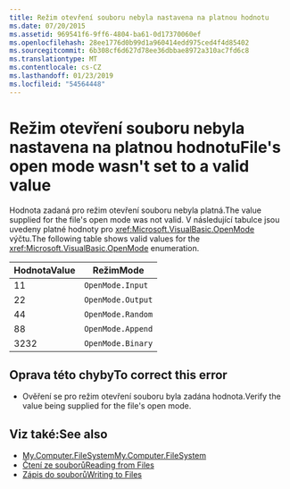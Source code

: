 ```yaml
---
title: Režim otevření souboru nebyla nastavena na platnou hodnotu
ms.date: 07/20/2015
ms.assetid: 969541f6-9ff6-4804-ba61-0d17370060ef
ms.openlocfilehash: 28ee1776d0b99d1a960414edd975ced4f4d85402
ms.sourcegitcommit: 6b308cf6d627d78ee36dbbae8972a310ac7fd6c8
ms.translationtype: MT
ms.contentlocale: cs-CZ
ms.lasthandoff: 01/23/2019
ms.locfileid: "54564448"
---
```

# <a name="files-open-mode-wasnt-set-to-a-valid-value"></a><span data-ttu-id="d8ee5-102">Režim otevření souboru nebyla nastavena na platnou hodnotu</span><span class="sxs-lookup"><span data-stu-id="d8ee5-102">File's open mode wasn't set to a valid value</span></span>
<span data-ttu-id="d8ee5-103">Hodnota zadaná pro režim otevření souboru nebyla platná.</span><span class="sxs-lookup"><span data-stu-id="d8ee5-103">The value supplied for the file's open mode was not valid.</span></span> <span data-ttu-id="d8ee5-104">V následující tabulce jsou uvedeny platné hodnoty pro <xref:Microsoft.VisualBasic.OpenMode> výčtu.</span><span class="sxs-lookup"><span data-stu-id="d8ee5-104">The following table shows valid values for the <xref:Microsoft.VisualBasic.OpenMode> enumeration.</span></span>  
  
|<span data-ttu-id="d8ee5-105">Hodnota</span><span class="sxs-lookup"><span data-stu-id="d8ee5-105">Value</span></span>|<span data-ttu-id="d8ee5-106">Režim</span><span class="sxs-lookup"><span data-stu-id="d8ee5-106">Mode</span></span>|  
|-----------|----------|  
|<span data-ttu-id="d8ee5-107">1</span><span class="sxs-lookup"><span data-stu-id="d8ee5-107">1</span></span>|`OpenMode.Input`|  
|<span data-ttu-id="d8ee5-108">2</span><span class="sxs-lookup"><span data-stu-id="d8ee5-108">2</span></span>|`OpenMode.Output`|  
|<span data-ttu-id="d8ee5-109">4</span><span class="sxs-lookup"><span data-stu-id="d8ee5-109">4</span></span>|`OpenMode.Random`|  
|<span data-ttu-id="d8ee5-110">8</span><span class="sxs-lookup"><span data-stu-id="d8ee5-110">8</span></span>|`OpenMode.Append`|  
|<span data-ttu-id="d8ee5-111">32</span><span class="sxs-lookup"><span data-stu-id="d8ee5-111">32</span></span>|`OpenMode.Binary`|  
  
## <a name="to-correct-this-error"></a><span data-ttu-id="d8ee5-112">Oprava této chyby</span><span class="sxs-lookup"><span data-stu-id="d8ee5-112">To correct this error</span></span>  
  
-   <span data-ttu-id="d8ee5-113">Ověření se pro režim otevření souboru byla zadána hodnota.</span><span class="sxs-lookup"><span data-stu-id="d8ee5-113">Verify the value being supplied for the file's open mode.</span></span>  
  
## <a name="see-also"></a><span data-ttu-id="d8ee5-114">Viz také:</span><span class="sxs-lookup"><span data-stu-id="d8ee5-114">See also</span></span>

- [<span data-ttu-id="d8ee5-115">My.Computer.FileSystem</span><span class="sxs-lookup"><span data-stu-id="d8ee5-115">My.Computer.FileSystem</span></span>](xref:Microsoft.VisualBasic.FileIO.FileSystem)
- [<span data-ttu-id="d8ee5-116">Čtení ze souborů</span><span class="sxs-lookup"><span data-stu-id="d8ee5-116">Reading from Files</span></span>](../../visual-basic/developing-apps/programming/drives-directories-files/reading-from-files.md)
- [<span data-ttu-id="d8ee5-117">Zápis do souborů</span><span class="sxs-lookup"><span data-stu-id="d8ee5-117">Writing to Files</span></span>](../../visual-basic/developing-apps/programming/drives-directories-files/writing-to-files.md)

